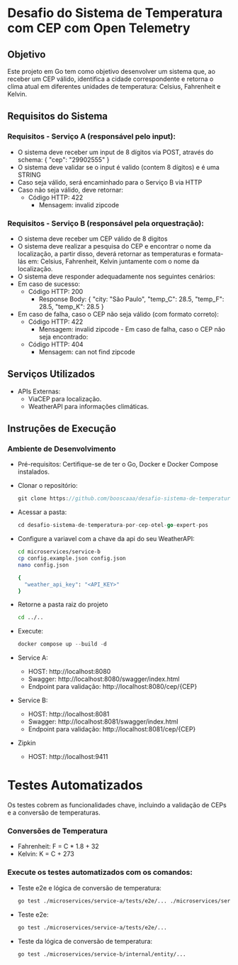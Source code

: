# Desafio do Sistema de Temperatura com CEP com Open Telemetry
## Objetivo
Este projeto em Go tem como objetivo desenvolver um sistema que, ao receber um CEP válido, identifica a cidade correspondente e retorna o clima atual em diferentes unidades de temperatura: Celsius, Fahrenheit e Kelvin.

## Requisitos do Sistema
### Requisitos - Serviço A (responsável pelo input):

- O sistema deve receber um input de 8 dígitos via POST, através do schema:  { "cep": "29902555" }
- O sistema deve validar se o input é valido (contem 8 dígitos) e é uma STRING
- Caso seja válido, será encaminhado para o Serviço B via HTTP
- Caso não seja válido, deve retornar:
  - Código HTTP: 422
    - Mensagem: invalid zipcode

### Requisitos - Serviço B (responsável pela orquestração):

- O sistema deve receber um CEP válido de 8 digitos
- O sistema deve realizar a pesquisa do CEP e encontrar o nome da localização, a partir disso, deverá retornar as temperaturas e formata-lás em: Celsius, Fahrenheit, Kelvin juntamente com o nome da localização.
- O sistema deve responder adequadamente nos seguintes cenários:
- Em caso de sucesso:
  - Código HTTP: 200
    - Response Body: { "city: "São Paulo", "temp_C": 28.5, "temp_F": 28.5, "temp_K": 28.5 }
- Em caso de falha, caso o CEP não seja válido (com formato correto):
  - Código HTTP: 422
    - Mensagem: invalid zipcode
​​- ​Em caso de falha, caso o CEP não seja encontrado:
  - Código HTTP: 404
    - Mensagem: can not find zipcode

## Serviços Utilizados
- APIs Externas:
  - ViaCEP para localização.
  - WeatherAPI para informações climáticas.

## Instruções de Execução
### Ambiente de Desenvolvimento
- Pré-requisitos: Certifique-se de ter o Go, Docker e Docker Compose instalados.
- Clonar o repositório: 
  ```go
  git clone https://github.com/booscaaa/desafio-sistema-de-temperatura-por-cep-otel-go-expert-pos.git
  ```
- Acessar a pasta: 
  ```go
  cd desafio-sistema-de-temperatura-por-cep-otel-go-expert-pos
  ```
- Configure a variavel com a chave da api do seu WeatherAPI:
  ```bash
  cd microservices/service-b
  cp config.example.json config.json
  nano config.json

  {
    "weather_api_key": "<API_KEY>"
  }
  ```
- Retorne a pasta raiz do projeto
  ```bash
  cd ../..
  ```
- Execute:
  ```go
  docker compose up --build -d
  ```
- Service A: 
  - HOST: http://localhost:8080
  - Swagger: http://localhost:8080/swagger/index.html
  - Endpoint para validação: http://localhost:8080/cep/{CEP}

- Service B: 
  - HOST: http://localhost:8081
  - Swagger: http://localhost:8081/swagger/index.html
  - Endpoint para validação: http://localhost:8081/cep/{CEP}

- Zipkin
  - HOST: http://localhost:9411


# Testes Automatizados
Os testes cobrem as funcionalidades chave, incluindo a validação de CEPs e a conversão de temperaturas.
### Conversões de Temperatura
- Fahrenheit: F = C * 1.8 + 32
- Kelvin: K = C + 273

### Execute os testes automatizados com os comandos: 
  - Teste e2e e lógica de conversão de temperatura:
    ```bash
    go test ./microservices/service-a/tests/e2e/... ./microservices/service-b/internal/entity/...
    ```

  - Teste e2e:
    ```bash
    go test ./microservices/service-a/tests/e2e/...
    ```

  - Teste da lógica de conversão de temperatura:
    ```bash
    go test ./microservices/service-b/internal/entity/...
    ```


